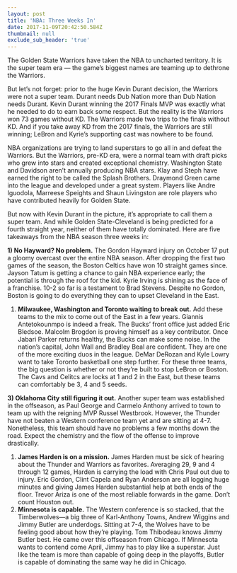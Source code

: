 ```yaml
---
layout: post
title: 'NBA: Three Weeks In'
date: 2017-11-09T20:42:50.584Z
thumbnail: null
exclude_sub_header: 'true'
---
```

The Golden State Warriors have taken the NBA to uncharted territory. It is the super team era — the game’s biggest names are teaming up to dethrone the Warriors.

But let’s not forget: prior to the huge Kevin Durant decision, the Warriors were not a super team. Durant needs Dub Nation more than Dub Nation needs Durant. Kevin Durant winning the 2017 Finals MVP was exactly what he needed to do to earn back some respect. But the reality is the Warriors won 73 games without KD. The Warriors made two trips to the finals without KD. And if you take away KD from the 2017 finals, the Warriors are still winning; LeBron and Kyrie’s supporting cast was nowhere to be found.

NBA organizations are trying to land superstars to go all in and defeat the Warriors. But the Warriors, pre-KD era, were a normal team with draft picks who grew into stars and created exceptional chemistry. Washington State and Davidson aren’t annually producing NBA stars. Klay and Steph have earned the right to be called the Splash Brothers. Draymond Green came into the league and developed under a great system. Players like Andre Iguodola, Marreese Speights and Shaun Livingston are role players who have contributed heavily for Golden State.

But now with Kevin Durant in the picture, it’s appropriate to call them a super team. And while Golden State-Cleveland is being predicted for a fourth straight year, neither of them have totally dominated. Here are five takeaways from the NBA season three weeks in:

**1) No Hayward? No problem.** The Gordon Hayward injury on October 17 put a gloomy overcast over the entire NBA season. After dropping the first two games of the season, the Boston Celtics have won 10 straight games since. Jayson Tatum is getting a chance to gain NBA experience early; the potential is through the roof for the kid. Kyrie Irving is shining as the face of a franchise. 10-2 so far is a testament to Brad Stevens. Despite no Gordon, Boston is going to do everything they can to upset Cleveland in the East.

1. **Milwaukee, Washington and Toronto waiting to break out.** Add these teams to the mix to come out of the East in a few years. Giannis Antetokounmpo is indeed a freak. The Bucks’ front office just added Eric Bledsoe. Malcolm Brogdon is proving himself as a key contributor. Once Jabari Parker returns healthy, the Bucks can make some noise. In the nation’s capital, John Wall and Bradley Beal are confident. They are one of the more exciting duos in the league. DeMar DeRozan and Kyle Lowry want to take Toronto basketball one step further. For these three teams, the big question is whether or not they’re built to stop LeBron or Boston. The Cavs and Celitcs are locks at 1 and 2 in the East, but these teams can comfortably be 3, 4 and 5 seeds.

**3) Oklahoma City still figuring it out.** Another super team was established in the offseason, as Paul George and Carmelo Anthony arrived to town to team up with the reigning MVP Russel Westbrook. However, the Thunder have not beaten a Western conference team yet and are sitting at 4-7. Nonetheless, this team should have no problems a few months down the road. Expect the chemistry and the flow of the offense to improve drastically.

1. **James Harden is on a mission.** James Harden must be sick of hearing about the Thunder and Warriors as favorites. Averaging 29, 9 and 4 through 12 games, Harden is carrying the load with Chris Paul out due to injury. Eric Gordon, Clint Capela and Ryan Anderson are all logging huge minutes and giving James Harden substantial help at both ends of the floor. Trevor Ariza is one of the most reliable forwards in the game. Don’t count Houston out.
2. **Minnesota is capable.** The Western conference is so stacked, that the Timberwolves—a big three of Karl-Anthony Towns, Andrew Wiggins and Jimmy Butler are underdogs. Sitting at 7-4, the Wolves have to be feeling good about how they’re playing. Tom Thibodeau knows Jimmy Butler best. He came over this offseason from Chicago. If Minnesota wants to contend come April, Jimmy has to play like a superstar. Just like the team is more than capable of going deep in the playoffs, Butler is capable of dominating the same way he did in Chicago.
